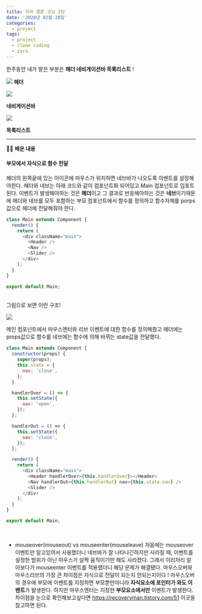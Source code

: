 ```yaml
---
title: 자라 클론 코딩 2탄
date: '2020년 02월 28일'
categories:
  - project
tags:
  - project
  - clone coding
  - zara
---
```


한주동안 내가 맡은 부분은 **헤더 네비게이션바 목록리스트** !

![](https://images.velog.io/images/ppl8709/post/5f84b72a-32c1-4c05-840b-cc99ae502b8d/image.png)
**헤더**

![](https://images.velog.io/images/ppl8709/post/3227e6f5-2052-458f-89ad-f55b73a2d30f/image.png)

**네비게이션바**

![](https://images.velog.io/images/ppl8709/post/79236714-6770-4778-bb59-2d9484a9d675/image.png)

**목록리스트**

---

✍🏻 **배운 내용**

#### **부모에서 자식으로 함수 전달**

헤더의 왼쪽끝에 있는 아이콘에 마우스가 위치하면 네브바가 나오도록 이벤트를 설정해야한다.
헤더와 네브는 아래 코드와 같이 컴포넌트화 되어있고 Main 컴포넌트로 임포트된다. 이벤트가 발생해야하는 것은 **헤더**이고 그 결과로 반응해야하는 것은 **네브**이기때문에 헤더와 네브를 모두 포함하는 부모 컴포넌트에서 함수를 정의하고 함수자체를 porps값으로 헤더에 전달해줘야 한다.

```js
class Main extends Component {
  render() {
    return (
      <div className="main">
        <Header />
        <Nav />
        <Slider />
      </div>
    );
  }
}

export default Main;
```

</br>
그림으로 보면 이런 구조!

![](https://images.velog.io/images/ppl8709/post/433ca154-a071-48cd-9676-f03363cfdb2f/image.png)

메인 컴포넌트에서 마우스엔터와 리브 이벤트에 대한 함수를 정의해줬고 헤더에는 props값으로 함수를 네브에는 함수에 의해 바뀌는 state값을 전달했다.

```js
class Main extends Component {
  constructor(props) {
    super(props);
    this.state = {
      nav: 'close',
    };
  }

  handlerOver = () => {
    this.setState({
      nav: 'open',
    });
  };

  handlerOut = () => {
    this.setState({
      nav: 'close',
    });
  };

  render() {
    return (
      <div className="main">
        <Header handlerOver={this.handlerOver}></Header>
        <Nav handlerOut={this.handlerOut} nav={this.state.nav} />
        <Slider />
      </div>
    );
  }
}

export default Main;
```

</br>

- mouseover(mouseout) vs mouseenter(mouseleave)
  처음에는 mouseover 이벤트만 알고있어서 사용했더니 네브바가 잘 나타나긴하지만 사라질 때, 이벤트를 설정한 범위가 아닌 마우스가 살짝 움직이기만 해도 사라졌다. 그래서 이리저리 알아보다가 mouseenter 이벤트를 적용했더니 해당 문제가 해결됐다.
  마우스오버와 마우스리브의 가장 큰 차이점은 자식으로 전달이 되는지 안되는지이다 ! 마우스오버의 경우에 부모에 이벤트를 지정하면 부모뿐만아니라 **자식요소에 포인터가 와도 이벤트**가 발생한다. 하지만 마우스엔터는 지정한 **부모요소에서만** 이벤트가 발생한다.
  차이점을 눈으로 확인해보고싶다면 https://recoveryman.tistory.com/51 이곳을 참고하면 된다.
